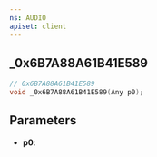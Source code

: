 ```yaml
---
ns: AUDIO
apiset: client
---
```

## _0x6B7A88A61B41E589

```c
// 0x6B7A88A61B41E589
void _0x6B7A88A61B41E589(Any p0);
```


## Parameters
* **p0**:



